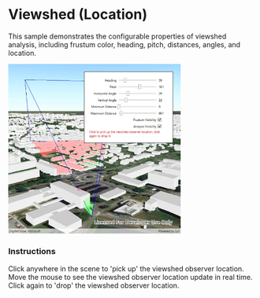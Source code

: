 # Viewshed (Location)

This sample demonstrates the configurable properties of viewshed analysis, including frustum color, heading, pitch, distances, angles, and location.

<img src="ViewshedLocation.jpg" width="350"/>

### Instructions

Click anywhere in the scene to 'pick up' the viewshed observer location. Move the mouse to see the viewshed observer location update in real time. Click again to 'drop' the viewshed observer location.
